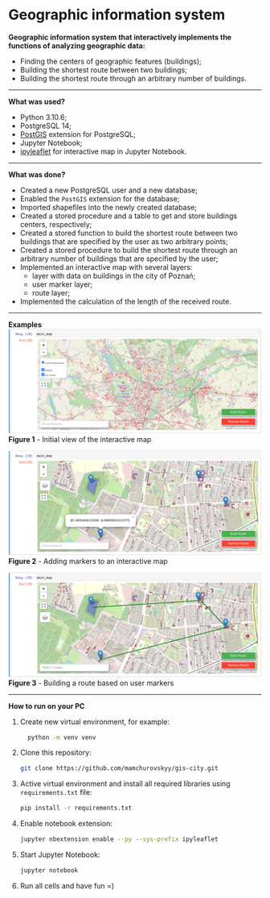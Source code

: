 # Geographic information system

**Geographic information system that interactively implements the functions of analyzing geographic data:**

- Finding the centers of geographic features (buildings);
- Building the shortest route between two buildings;
- Building the shortest route through an arbitrary number of buildings.

---

**What was used?**

- Python 3.10.6;
- PostgreSQL 14;
- [PostGIS](https://postgis.net/) extension for PostgreSQL;
- Jupyter Notebook;
- [ipyleaflet](<https://ipyleaflet.readthedocs.io/en/master/>) for interactive map in Jupyter Notebook.

---

**What was done?**

- Created a new PostgreSQL user and a new database;
- Enabled the `PostGIS` extension for the database;
- Imported shapefiles into the newly created database;
- Created a stored procedure and a table to get and store buildings centers, respectively;
- Created a stored function to build the shortest route between two buildings that are specified by the user as two arbitrary points;
- Created a stored procedure to build the shortest route through an arbitrary number of buildings that are specified by the user;
- Implemented an interactive map with several layers:
  - layer with data on buildings in the city of Poznań;
  - user marker layer;
  - route layer;
- Implemented the calculation of the length of the received route.

---

**Examples**
![Initial view of the interactive map](./screenshots/initial_view.png)
**Figure 1** - Initial view of the interactive map

![Adding markers to an interactive map](./screenshots/markers.png)
**Figure 2** - Adding markers to an interactive map

![Building a route based on user markers](./screenshots/final_route.png)
**Figure 3** - Building a route based on user markers

---

**How to run on your PC**

1. Create new virtual environment, for example:

    ``` bash sh shell zsh
      python -m venv venv
    ```

2. Clone this repository:

    ``` bash sh shell zsh
    git clone https://github.com/mamchurovskyy/gis-city.git
    ```

3. Active virtual environment and install all required libraries using `requirements.txt` file:

    ``` bash sh shell zsh
    pip install -r requirements.txt
    ```

4. Enable notebook extension:

    ``` bash sh shell zsh
    jupyter nbextension enable --py --sys-prefix ipyleaflet
    ```

5. Start Jupyter Notebook:

    ``` bash sh shell zsh
    jupyter notebook
    ```

6. Run all cells and have fun =)
